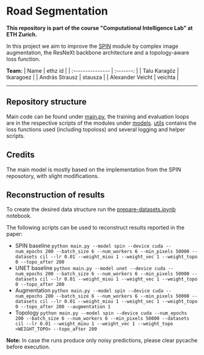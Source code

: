 # Road Segmentation
**This repository is part of the course "Computational Intelligence Lab" at ETH Zurich.**

In this project we aim to improve the [SPIN](https://github.com/wgcban/SPIN_RoadMapper) module by complex image augmentation, the ResNeXt backbone architecture and a topology-aware loss function.


**Team:**
| Name             |  ethz id  |
| :--------------- | :-------: |
| Talu Karagöz     | tkaragoez |
| András Strausz   |  stausza  |
| Alexander Veicht |  veichta  |

---

## Repository structure
Main code can be found under [main.py](main.py), the training and evaluation loops are in the respective scripts of the modules under [models](models/). [utils](utils/) contains the loss functions used (including topoloss) and several logging and helper scripts.
## Credits

The main model is mostly based on the implementation from the SPIN reposotory, with slight modifications.

## Reconstruction of results

To create the desired data structure run the [prepare-datasets.ipynb](notebooks/prepare-datasets.ipynb) notebook.

The following scripts can be used to reconstruct results reported in the paper:

- SPIN baseline
  ```python main.py --model spin --device cuda --num_epochs 200 --batch_size 6 --num_workers 6 --min_pixels 50000 --datasets cil --lr 0.01 --weight_miou 1 --weight_vec 1 --weight_topo 0 --topo_after 200 ```
- UNET baseline
  ```python main.py --model unet --device cuda --num_epochs 200 --batch_size 6 --num_workers 6 --min_pixels 50000 --datasets cil --lr 0.01 --weight_miou 1 --weight_vec 1 --weight_topo 0 --topo_after 200 ```
- Augmentation
  ```python main.py --model spin --device cuda --num_epochs 200 --batch_size 6 --num_workers 6 --min_pixels 50000 --datasets cil --lr 0.01 --weight_miou 1 --weight_vec 1 --weight_topo 0 --topo_after 200 --augmentation 1```
- Topology
  ```python main.py --model spin --device cuda --num_epochs 200 --batch_size 6 --num_workers 6 --min_pixels 50000 --datasets cil --lr 0.01 --weight_miou 1 --weight_vec 1 --weight_topo <WEIGHT_TOPO> --topo_after 200```

**Note:** In case the runs produce only noisy predictions, please clear pycache before execution.
